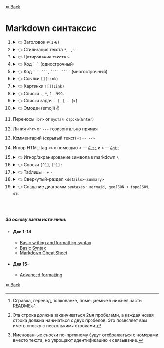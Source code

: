 [:arrow_left: Back](https://github.com/Awake-coding/cheat-sheets)

# Markdown синтаксис



1. <details><summary>👈 Заголовок <code>#(1-6)</code></summary><p>

      - # h1 `#`
      - ## h2 `##`
      - ### h3 - h6
    </p><hr></details>



2. <details><summary>👈 Стилизация текста <code>*</code>, <code>_</code>, <code>~</code></summary><p>

      | Синтаксис | Результат                       |
      | ---       | ---                             |
      | `** **`   | **Жирный** vs Обычный           |
      | `* *`     | *Курсив* vs Обычный             |
      | `**_ _**` | **Жирный и _вложенный курсив_** |
      | `*** ***` | ***Все жирным и курсивом***     |
      | `~~ ~~`   | ~~Зачеркнутый~~                 |
    </p><hr></details>



3. <details><summary>👈 Цитирование текста <code>></code></summary><p>

      - `<blockquote> </blockquote>`
      - ![quote](img/quote.jpg)

      - >    Цитата
        >>   Цитата
        >>>  Цитата
        >>>> Цитата
    </p><hr></details>



4. <details><summary>👈 Код <code>` `</code> (однострочный)</summary><p>

      - <code>\` \`</code>
      - `<code> </code>`
    </p><hr></details>



5. <details><summary>👈 Код <code>``` ```</code>, <code>```` ````</code> (многострочный)</summary><p>

    1. ` ``` ``` `
    2. ` ```` ```` ` (4шт <code>`</code> даст возможность отобразить <code>```</code> тройные обратные кавычки)
    3. `<pre><code> </code></pre>` <br><br>

    - Не указан язык
      ```
      document.querySelector('div');
      ```
    - Указан язык JS ([Подсветка синтаксиса языка](https://github.com/github/linguist/blob/master/vendor/README.md))
      ```JS
      document.querySelector('div');
      ```
      ````
      👆```JS
        document.querySelector('div');
      ```
      ````
    </p><hr></details>



6. <details><summary>👈 Ссылки <code>[](Link)</code></summary><p>

    - `[title](Link)`
    - `<a href=""> </a>`
    - Ссылка на репозиторий ['cheat-sheets'](https://github.com/Awake-coding/cheat-sheets)
      - `['cheat-sheets'](https://github.com/Awake-coding/cheat-sheets)`
    - Ссылки на разделы
      - <img width="220px" alt="link__h1-h6" title="" src="img/link__h1-h6.jpg">
    - Относительные ссылки
      - `[LICENSE watch file](LICENSE.md)`
    </p><hr></details>



7. <details><summary>👈 Картинки <code>![](Link)</code></summary><p>

    - <img width="70px" alt="Octocat" title="Octocat" src="https://myoctocat.com/assets/images/base-octocat.svg">

      ```html
        <img width="px" alt="" title="" src="">
      ```
    - ```markdown
      ![Octocat](https://myoctocat.com/assets/images/base-octocat.svg)
      ```
    - Совет: Если вы хотите отобразить изображение, которое находится в вашем репозитории, вы должны использовать относительные ссылки `/assets/images/electrocat.png`
    - Темы, в которой показано изображение:
        - Тему можно задать, в которой будет показано изображение, добавив `#gh-dark-mode-only` или `#gh-light-mode-only` в конец URL-адреса изображения в Markdown.
          - Темная тема
          ```markdown
          ![Title-for-Dark](https://github.com/github-light.png#gh-dark-mode-only)
          ```
          - Светлая тема
          ```markdown
          ![Title-for-Light](https://github.com/github-dark.png#gh-light-mode-only)
          ```
    </p><hr></details>



8. <details><summary>👈 Списки <code>-</code>, <code>*</code>, <code>1.-999.</code></summary><p>

    - `- Text` Неупорядоченный список
        - в начале строки поставить `-` или `*`
          - Иногда делать 1 пустую строку перед списком, что бы он заработал
    - `1. Text` Упорядоченный список
        - в начале строки поставить любое число
          - Иногда делать 1 пустую строку перед списком, что бы он заработал
    - Вложенные списки
        ```
        - Пункт списка
            - Пункт вложенного списка
        👆👆 2 таба для вложенного списка
        ```
    1. 1.1 ————— `1. 1.1`
        1. 1.2 ——— `1. 1.2`
            1. 1.3 — `1. 1.3`
            1. 2.3 — `1. 2.3`
        1. 2.2 ——— `1. 2.2`
    </p><hr></details>



9. <details><summary>👈 Списки задач <code>- [ ]</code>, <code>- [x]</code></summary><p>

    - [x] — `- [x]` выполнено
    - [ ] — `- [ ]` задача
    - Если начало текста такого списка `(`, то писать так `- [ ] \() Text`
    </p><hr></details>



10. <details><summary>👈 Эмодзи (emoji) ✌️</summary><p>

    - Всё эмодзи тут [`Emoji - шпаргалка`](https://github.com/ikatyang/emoji-cheat-sheet/blob/master/README.md)
      - [Эмоции](https://github.com/ikatyang/emoji-cheat-sheet/blob/master/README.md#emotion) :speech_balloon: :left_speech_bubble: :blue_heart: :yellow_heart: и тд
      - [Жесты рук, тела](https://github.com/ikatyang/emoji-cheat-sheet/blob/master/README.md#hand-fingers-open) :point_right: :point_left: :point_up_2: :point_down: :wave: :vulcan_salute: :ok_hand: :v: :+1: :-1: :muscle: :eye:
      - [Еда](https://github.com/ikatyang/emoji-cheat-sheet/blob/master/README.md#food-fruit) :banana: :peach: :carrot:
      - [Глобус, карта, здания](https://github.com/ikatyang/emoji-cheat-sheet/blob/master/README.md#place-map) :earth_africa: :globe_with_meridians: :world_map:
      - [Время](https://github.com/ikatyang/emoji-cheat-sheet/blob/master/README.md#time) :hourglass: :alarm_clock:
      - [Погода](https://github.com/ikatyang/emoji-cheat-sheet/blob/master/README.md#time) :fire: :star: :zap: :high_brightness: :sun_with_face:
      - [Деятельность](https://github.com/ikatyang/emoji-cheat-sheet/blob/master/README.md#activities) :dart: :diamonds: :balloon: :trophy: :video_game: :ribbon:
      - [Объекты](https://github.com/ikatyang/emoji-cheat-sheet/blob/master/README.md#objects) :phone: :telephone_receiver: :gem: :desktop_computer: :loud_sound: :floppy_disk: :movie_camera: :camera: :mortar_board: :musical_note: :mag: :mag_right: :cd: :dvd: :crown: :bell:
      - [Книга, деньги, почта, писать](https://github.com/ikatyang/emoji-cheat-sheet/blob/master/README.md#book-paper) :memo: :page_facing_up: :receipt: :green_book: :label: :chart: :moneybag: :envelope: :pencil2:
      - [Офис](https://github.com/ikatyang/emoji-cheat-sheet/blob/master/README.md#office) :open_file_folder: :clipboard: :pushpin: :calendar: :chart_with_upwards_trend: :scissors: :wastebasket:
      - [Замки](https://github.com/ikatyang/emoji-cheat-sheet/blob/master/README.md#lock) :lock:
      - [Инструмент...](https://github.com/ikatyang/emoji-cheat-sheet/blob/master/README.md#tool) :hammer: :wrench: :hammer_and_wrench: :gear: :link: :drop_of_blood: :shopping_cart:
      - [Символы](https://github.com/ikatyang/emoji-cheat-sheet/blob/master/README.md#symbols) :warning: :exclamation: :o: :no_entry: :x: :heavy_check_mark: :white_check_mark: :arrow_right: :arrow_left: :arrow_up: :arrow_down: :arrow_heading_down: :arrow_forward: :arrow_backward: :one: :two: :information_source: :high_brightness: :heavy_plus_sign: :heavy_minus_sign: :fleur_de_lis:
      - [Геометрические](https://github.com/ikatyang/emoji-cheat-sheet/blob/master/README.md#geometric) :radio_button: :green_circle: :red_circle: :orange_circle: :yellow_circle: :black_circle: :large_orange_diamond: :small_orange_diamond: :triangular_flag_on_post:
    </p><hr></details>



11. Переносы `<br>` or `пустая строка(Enter)`



12. Линия `<hr>` or `---` горизонтально прямая



13. Комментарий (скрытый текст) `<!-- -->`



14. Игнор HTML-tag `<>` с помощью `<` — [`&lt;`](https://www.w3schools.com/html/html_entities.asp#:~:text=less%20than-,%26lt%3B) и `>` — [`&gt;`](https://www.w3schools.com/html/html_entities.asp#:~:text=greater%20than-,%26gt%3B)



15. <details><summary>👈 Игнор/экранирование символа в markdown <code>\</code></summary><p>

    - Пример:
        - k и *k* `k и *k*`
        - k и \*k\* `k и \*k\*`
    </p><hr></details>



16. <details><summary>👈 Сноски <code>[^1]</code>, <code>[^1]:</code></summary><p>

    - Простая сноска[^1].
    [^1]: Справка, перевод, толкование, помещаемые в нижней части README

    - Сноска может состоять из нескольких строк[^2].
      [^2]: Эта строка должна заканчиваться 2мя пробелами, а каждая новая строка должна начинаться с двух пробелов.
        Это позволяет вам иметь сноску с несколькими строками.

    - Можно использовать слова в названии сноски, чтобы лучше соответствовать контексту[^note].
    [^note]:
        Именованные сноски по-прежнему будут отображаться с номерами вместо текста, но упрощают идентификацию и связывание.

    - ```
      - Простая сноска[^1].
      [^1]: Справка, перевод, толкование, помещаемые в нижней части README

      - Сноска может состоять из нескольких строк[^2].
      [^2]: Эта строка должна заканчиваться 2мя пробелами, а каждая новая строка должна начинаться с двух пробелов.
        Это позволяет вам иметь сноску с несколькими строками.

      - Можно использовать слова в названии сноски, чтобы лучше соответствовать контексту[^note].
      [^note]:
          Именованные сноски по-прежнему будут отображаться с номерами вместо текста, но упрощают идентификацию и связывание.
      ```

    - ❗ `[^1]:` Текст сноски можно располагать где угодно внизу, после предложения со сноской `[^1]`
    </p><hr></details>



17. <details><summary>👈 Таблицы <code>|</code> + <code>-</code></summary><p>

    - <table>
        <thead align="center">
          <tr> <th>Header</th> <th>Header</th> </tr>
        </thead>
        <tbody>
          <tr> <td>Content Cell</td> <td>Content Cell</td> </tr>
          <tr> <td>Content Cell</td> <td>Content Cell</td> </tr>
        </tbody>
      </table>

                  OR Markdown
      ```
      | Header        | Header        |
      | ---           | ---           |
      | Content Cell  | Content Cell  |
      | Content Cell  | Content Cell  |
      ```

                  OR Html
      ```html
      <table>
        <thead align="center">
          <tr> <th>Header</th> <th>Header</th> </tr>
        </thead>
        <tbody>
          <tr> <td>Content Cell</td> <td>Content Cell</td> </tr>
          <tr> <td>Content Cell</td> <td>Content Cell</td> </tr>
        </tbody>
      </table>
      ```
    - ❗ Доп. информация:
        - `|` вертикальная черта на обоих концах столбца не является обязательным.
        - `| --- |` В каждом столбце, после заголовка, должна быть строка с не менее тремя дефисами.
        - Ячейки могут различаться по ширине и не обязательно их выравнивать друг под другом
        - Форматирование
            - Можно использовать markdown форматирование для стилизации внутри ячеек (текста, писать код, ссылки, картинки, эмодзи, `<br>`, `<hr>`, `\`)
        - Выровнять текст
            - Markdown выравнивание столбца всёх ячеек `:---`, `:---:`, `---:`
            - Html выравнивание через `align="center"`, можно к примеру указать только заголовкам столбцов быть по центру
    </p><hr></details>



18. <details><summary>👈 Свернутый-раздел <code>&lt;details&gt;&lt;summary&gt;</code></summary><p>

    - Такой раздел позволит скрыть любое количество контента между тегами `<details></details>`, до момента клика по заголовку скрытого раздела
    - ````html
      <details><summary>👈 Свернутый-раздел</summary><p>

      - #### Мы можем скрыть что угодно, даже код!
      - ```ruby
          puts "Hello World"
        ```
      </p></details>
      ````
    </p><hr></details>



19. <details><summary>👈 Создание диаграмм <code>syntaxes: mermaid, geoJSON + topoJSON, STL</code></summary><p>

    - [Mermaid](https://docs.github.com/en/get-started/writing-on-github/working-with-advanced-formatting/creating-diagrams#creating-mermaid-diagrams) — отображать блок-схемы, диаграммы последовательности, круговые диаграммы и многое другое ([Официальная документации по Mermaid](https://mermaid-js.github.io/mermaid/#/))
        - [Блок-схемы](https://mermaid-js.github.io/mermaid/#/./flowchart?id=flowcharts-basic-syntax)
          ```mermaid
          graph TD
            A[Начало] --> |что-что| B{Что?}
            B --> |var 1| C(Вариант 1)
            B --> |var 2| D(Вариант 2)
            C --> |end| E[Конец]
            D --> |end| E
          ```
        - [Диаграммы последовательности](https://mermaid-js.github.io/mermaid/#/./sequenceDiagram)
        - [Диаграммы Ганта](https://mermaid-js.github.io/mermaid/#/./gantt)
        - [Диаграммы классов](https://mermaid-js.github.io/mermaid/#/./classDiagram)
        - [Диаграммы отношений сущностей](https://mermaid-js.github.io/mermaid/#/./entityRelationshipDiagram)
        - [Диаграмма пути пользователя](https://mermaid-js.github.io/mermaid/#/./user-journey)
    - [geoJSON и topoJSON](https://docs.github.com/en/get-started/writing-on-github/working-with-advanced-formatting/creating-diagrams#creating-geojson-and-topojson-maps) — создания интерактивных карт
        1. [geoJSON](https://geojson.org/) документация
            - Online [create geoJSON](https://geojson.io/#map=2/20.0/0.0)
                - можно сохранять файл в формате `map.geojson`, нужно нажимать `Save` > `GeoJSON`
            - <details><summary>👈 Пример 1 (geojson)</summary><p>

              - С примера [Использование GeoJSON](https://docs.github.com/en/get-started/writing-on-github/working-with-advanced-formatting/creating-diagrams#using-geojson)
              ```geojson
              {
                "type": "Polygon",
                "coordinates": [
                    [
                        [2.608882, 51.437361],
                        [42.856221, 49.767439],
                        [44.633859, -2.175923],
                        [0.939820, -5.955220]
                    ]
                ],
                "properties": {
                  "тут →": "Текст про участок"
                }
              }
              ```
              <!-- верхний левый ([2.608882, 51.437361]) -->
              <!-- верхний правый ([42.856221, 49.767439]) -->
              <!-- нижний правый ([44.633859, -2.175923]) -->
              <!-- нижний левый ([0.939820, -5.955220]) -->
              </p><hr></details>
            - <details><summary>👈 Пример 2 (geojson)</summary><p>

                - Сделано только с помощью [online create geoJSON](https://geojson.io/)
                ```geojson
                {
                  "type": "FeatureCollection",
                  "features": [{
                      "type": "Feature",
                      "properties": {
                        "stroke": "#080808",
                        "stroke-width": 2,
                        "stroke-opacity": 1
                      },
                      "geometry": {
                        "type": "LineString",
                        "coordinates": [
                            [31.81640625, 43.83452678223682],
                            [-62.05078125, 48.45835188280866],
                            [20.56640625, 59.265880628258095]
                        ]
                      }
                  }, {
                      "type": "Feature",
                      "properties": {
                        "marker-color": "#000000",
                        "marker-size": "medium",
                        "marker-symbol": ""
                      },
                      "geometry": {
                        "type": "Point",
                        "coordinates": [3.8671874999999996, 53.85252660044951]
                      }
                  }, {
                      "type": "Feature",
                      "properties": {
                        "stroke": "#000000",
                        "stroke-width": 3,
                        "stroke-opacity": 0.8,
                        "fill": "#7a6c38",
                        "fill-opacity": 0.5
                      },
                      "geometry": {
                        "type": "Polygon",
                        "coordinates": [
                            [
                              [-25.927734374999996, 62.79493487887006],
                              [-11.6015625, 62.79493487887006],
                              [-11.6015625, 67.37369797436554],
                              [-25.927734374999996, 67.37369797436554],
                              [-25.927734374999996, 62.79493487887006]
                            ]
                        ]
                      }
                  }]
                }
                ```
              </p><hr></details>
            - <details><summary>👈 Пример 3 (geojson)</summary><p>

                - С примера [Пример GeoJSON](https://enterprise.arcgis.com/ru/portal/latest/use/geojson.htm)
                ```geojson
                {
                  "type": "FeatureCollection",
                  "features": [{
                        "type": "Feature",
                        "geometry": {
                            "type": "Point",
                            "coordinates": [102.0, 0.5]
                        },
                        "properties": {
                            "prop0": "value0"
                        }
                      },
                      {
                        "type": "Feature",
                        "geometry": {
                            "type": "LineString",
                            "coordinates": [
                              [102.0, 0.0],
                              [103.0, 1.0],
                              [104.0, 0.0],
                              [105.0, 1.0]
                            ]
                        },
                        "properties": {
                            "prop0": "value0",
                            "prop1": 0.0
                        }
                      },
                      {
                        "type": "Feature",
                        "geometry": {
                            "type": "Polygon",
                            "coordinates": [
                              [
                                  [100.0, 0.0],
                                  [101.0, 0.0],
                                  [101.0, 1.0],
                                  [100.0, 1.0],
                                  [100.0, 0.0]
                              ]
                            ]
                        },
                        "properties": {
                            "prop0": "value0",
                            "prop1": {
                              "this": "that"
                            }
                        }
                      }
                  ]
                }
                ```
              </p><hr></details>

        2. [topoJSON](https://github.com/topojson/topojson-specification/blob/master/README.md) документация
            - Online [create geoJSON](https://geojson.io/#map=2/20.0/0.0)
                - можно сохранять файл в формате `map.topojson`, нужно нажимать `Save` > `TopoJSON`
            - <details><summary>👈 Пример 1 (topojson)</summary><p>

              - С примера [TopoJSON](https://github.com/topojson/topojson-specification/blob/master/README.md#11-examples)
              ```topojson
              {
                "type": "Topology",
                "objects": {
                  "example": {
                    "type": "GeometryCollection",
                    "geometries": [
                      {
                        "type": "Point",
                        "properties": {
                          "prop0": "value0"
                        },
                        "coordinates": [102, 0.5]
                      },
                      {
                        "type": "LineString",
                        "properties": {
                          "prop0": "value0",
                          "prop1": 0
                        },
                        "arcs": [0]
                      },
                      {
                        "type": "Polygon",
                        "properties": {
                          "prop0": "value0",
                          "prop1": {
                            "this": "that"
                          }
                        },
                        "arcs": [[-2]]
                      }
                    ]
                  }
                },
                "arcs": [
                  [[102, 0], [103, 1], [104, 0], [105, 1]],
                  [[100, 0], [101, 0], [101, 1], [100, 1], [100, 0]]
                ]
              }
              ```
              </p><hr></details>
            - <details><summary>👈 Пример 2 (topojson)</summary><p>

              - Сделано только с помощью [online create geoJSON](https://geojson.io/)
              ```topojson
              {
                "type": "Topology",
                "objects": {
                    "collection": {
                      "type": "GeometryCollection",
                      "geometries": [{
                          "type": "LineString",
                          "properties": {
                            "stroke": "#080808",
                            "stroke-width": 2,
                            "stroke-opacity": 1
                          },
                          "arcs": [0]
                      }, {
                          "type": "Point",
                          "properties": {
                            "marker-color": "#000000",
                            "marker-size": "medium",
                            "marker-symbol": ""
                          },
                          "coordinates": [7022, 4255]
                      }, {
                          "type": "Polygon",
                          "properties": {
                            "stroke": "#000000",
                            "stroke-width": 3,
                            "stroke-opacity": 0.8,
                            "fill": "#7a6c38",
                            "fill-opacity": 0.5
                          },
                          "arcs": [
                            [1]
                          ]
                      }]
                    }
                },
                "arcs": [
                    [
                      [9999, 0],
                      [-9999, 1964],
                      [8801, 4591]
                    ],
                    [
                      [3848, 8054],
                      [1526, 0],
                      [0, 1945],
                      [-1526, 0],
                      [0, -1945]
                    ]
                ],
                "transform": {
                    "scale": [0.009387657515751574, 0.002354152534466319],
                    "translate": [-62.05078125, 43.83452678223682]
                },
                "bbox": [-62.05078125, 43.83452678223682, 31.81640625, 67.37369797436554]
              }
              ```
              </p><hr></details>

    - [STL (ASCII)](https://docs.github.com/en/get-started/writing-on-github/working-with-advanced-formatting/creating-diagrams#creating-stl-3d-models) — создания интерактивных 3D-моделей
        - <details><summary>👈 Пример 1 (STL)</summary><p>

          - С примера [STL 3D models](https://docs.github.com/en/get-started/writing-on-github/working-with-advanced-formatting/creating-diagrams#creating-stl-3d-models)
          ```stl
          solid cube_corner
            facet normal 0.0 -1.0 0.0
              outer loop
                vertex 0.0 0.0 0.0
                vertex 1.0 0.0 0.0
                vertex 0.0 0.0 1.0
              endloop
            endfacet
            facet normal 0.0 0.0 -1.0
              outer loop
                vertex 0.0 0.0 0.0
                vertex 0.0 1.0 0.0
                vertex 1.0 0.0 0.0
              endloop
            endfacet
            facet normal -1.0 0.0 0.0
              outer loop
                vertex 0.0 0.0 0.0
                vertex 0.0 0.0 1.0
                vertex 0.0 1.0 0.0
              endloop
            endfacet
            facet normal 0.577 0.577 0.577
              outer loop
                vertex 1.0 0.0 0.0
                vertex 0.0 1.0 0.0
                vertex 0.0 0.0 1.0
              endloop
            endfacet
          endsolid
          ```
          </p><hr></details>
    </p><hr></details>








<br><br>


##### За основу взяты источники:
  - #### Для 1-14
      - [Basic writing and formatting syntax](https://docs.github.com/en/get-started/writing-on-github/getting-started-with-writing-and-formatting-on-github/basic-writing-and-formatting-syntax)
      - [Basic Syntax](https://www.markdownguide.org/basic-syntax/)
      - [Markdown Cheat Sheet](https://www.markdownguide.org/cheat-sheet/)
  - #### Для 15-
      - [Advanced formatting](https://docs.github.com/en/get-started/writing-on-github/working-with-advanced-formatting)

[:arrow_left: Back](https://github.com/Awake-coding/cheat-sheets)